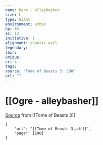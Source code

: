 ```yaml
---
name: Ogre - alleybasher
size: L
type: Giant
environment: urban
hp: 85
ac: 13
initiative: 1
alignment: chaotic evil
legendary: 
lair: 
unique: 
cr: 4
tags: 
source: "Tome of Beasts 3: 298"
url: ""
---
```

# [[Ogre - alleybasher]]

[Source](zotero://open-pdf/library/items/BLGR9HVR?page=298) from [[Tome of Beasts 3]]

```pdf
{
	"url": "[[Tome of Beasts 3.pdf]]",
	"page": [298]
}
```

